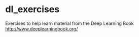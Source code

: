 # dl_exercises
Exercises to help learn material from the Deep Learning Book http://www.deeplearningbook.org/
